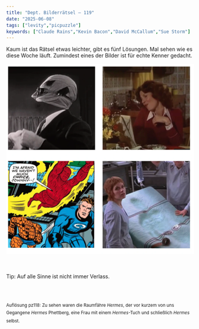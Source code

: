 ```yaml
---
title: "Dept. Bilderrätsel – 119"
date: "2025-06-08"
tags: ["levity","picpuzzle"]
keywords: ["Claude Rains","Kevin Bacon","David McCallum","Sue Storm"]
---
```

Kaum ist das Rätsel etwas leichter, gibt es fünf Lösungen. Mal sehen wie es diese Woche läuft. Zumindest eines der Bilder ist für echte Kenner gedacht.
 <br/>

<img  src="/assets/img/picpuzzle/picpuzzle119.webp" alt="Bilderrätsel119">

<br/>
<br/>
<br/>

Tip: Auf alle Sinne ist nicht immer Verlass.

<br/>
<br/>

<sup>Auflösung pz118: Zu sehen waren die Raumfähre <i>Hermes</i>, der vor kurzem von uns Gegangene <i>Hermes</i> Phettberg, eine Frau mit einem <i>Hermes</i>-Tuch und schließlich <i>Hermes</i> selbst.
<sup>
